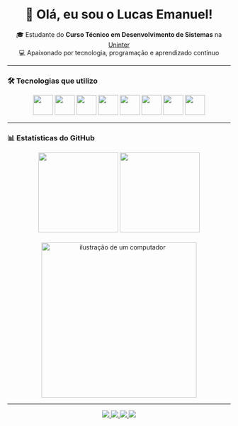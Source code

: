 <h1 align="center">👋 Olá, eu sou o Lucas Emanuel!</h1>

<p align="center">
  🎓 Estudante do <strong>Curso Técnico em Desenvolvimento de Sistemas</strong> na <a href="https://www.uninter.com/">Uninter</a><br>
  💻 Apaixonado por tecnologia, programação e aprendizado contínuo
</p>

---

### 🛠️ Tecnologias que utilizo
<p align="center">
  <img src="https://cdn.jsdelivr.net/gh/devicons/devicon/icons/python/python-original.svg" width="45" height="45"/>
  <img src="https://cdn.jsdelivr.net/gh/devicons/devicon/icons/csharp/csharp-original.svg" width="45" height="45"/>
  <img src="https://cdn.jsdelivr.net/gh/devicons/devicon/icons/javascript/javascript-original.svg" width="45" height="45"/>
  <img src="https://cdn.jsdelivr.net/gh/devicons/devicon/icons/html5/html5-original.svg" width="45" height="45"/>
  <img src="https://cdn.jsdelivr.net/gh/devicons/devicon/icons/css3/css3-original.svg" width="45" height="45"/>

  <img src="https://cdn.jsdelivr.net/gh/devicons/devicon/icons/dot-net/dot-net-original.svg" width="45" height="45"/>
  <img src="https://cdn.jsdelivr.net/gh/devicons/devicon/icons/postgresql/postgresql-original.svg" width="45" height="45"/>
  <img src="https://cdn.jsdelivr.net/gh/devicons/devicon/icons/vscode/vscode-original.svg" width="45" height="45"/>
  
</p>


---

### 📊 Estatísticas do GitHub

<div align="center" style="display: flex; justify-content: center; align-items: center; gap: 20px; flex-wrap: wrap;">
  <div>
    <img height="180em" src="https://github-readme-stats.vercel.app/api?username=LucasEmanuel-code&show_icons=true&theme=react&hide_border=true&bg_color=0D1117&title_color=4CAF50&icon_color=4CAF50&text_color=FFFFFF"/>
    <img height="180em" src="https://github-readme-stats.vercel.app/api/top-langs/?username=LucasEmanuel-code&layout=compact&theme=react&hide_border=true&bg_color=0D1117&title_color=4CAF50&text_color=FFFFFF"/>
  </div>
  <img src="https://raw.githubusercontent.com/MicaelliMedeiros/micaellimedeiros/master/image/computer-illustration.png" width="350px" alt="ilustração de um computador">
</div>

---

<p align="center">
  <a href="https://www.linkedin.com/in/lucasemanuelgoncalves" target="_blank">
    <img src="https://img.shields.io/badge/-LinkedIn-0A66C2?style=for-the-badge&logo=linkedin&logoColor=white">
  </a>
  <a href="mailto:lucasego050@gmail.com">
    <img src="https://img.shields.io/badge/-Gmail-EA4335?style=for-the-badge&logo=gmail&logoColor=white">
  </a>
  <a href="https://discordapp.com/users/#4425" target="_blank">
    <img src="https://img.shields.io/badge/-Discord-5865F2?style=for-the-badge&logo=discord&logoColor=white">
  </a>
  <a href="https://instagram.com/s2lucasemanuels2" target="_blank">
    <img src="https://img.shields.io/badge/-Instagram-E4405F?style=for-the-badge&logo=instagram&logoColor=white">
  </a>
</p>
